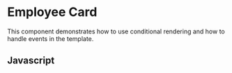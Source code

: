 # Employee Card

This component demonstrates how to use conditional rendering and how to handle events in the template.

<script src="/components/employee.js" type="module"></script>

<element-story>
  <script type="application/json">
    {
      "name": {
        "type": "text"
      },
      "position": {
        "type": "text"
      },
      "phone": {
        "type": "text"
      },
      "email": {
        "type": "text"
      },
      "photo": {
        "type": "text"
      }
    }
  </script>
  <ardi-employee
    name="Ashley Fox"
    position="Chief Technical Officer"
    phone="1234567890"
    email="ashely@fake.com"
    photo="/assets/ashley.png"
    style="width: 100%; max-width: 350px;"
  ></ardi-employee>
</element-story>

## Javascript

[](../components/employee.js ':include')
